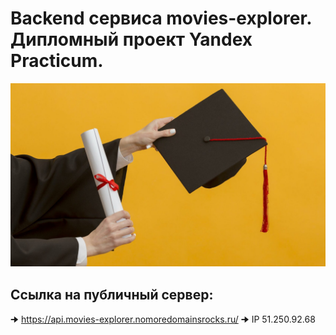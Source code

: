 # Backend сервиса movies-explorer. Дипломный проект Yandex Practicum.

![](./ReadMe.jpg)

## Ссылка на публичный сервер:
🠊 https://api.movies-explorer.nomoredomainsrocks.ru/
🠊 IP 51.250.92.68
